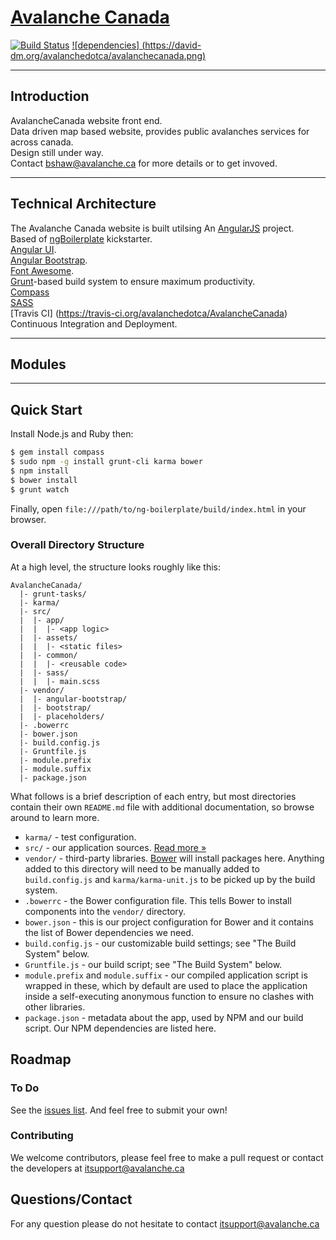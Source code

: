 
# [Avalanche Canada](https://github.com/avalanchedotca/AvalancheCanada.git) 
[![Build Status](https://travis-ci.org/avalanchedotca/AvalancheCanada.svg)](https://travis-ci.org/avalanchedotca/AvalancheCanada)
[![dependencies] (https://david-dm.org/avalanchedotca/avalanchecanada.png)](https://david-dm.org/)
****

## Introduction
AvalancheCanada website front end.  
Data driven map based website, provides public avalanches services for across canada.  
Design still under way.  
Contact bshaw@avalanche.ca for more details or to get invoved.  

***

## Technical Architecture
The Avalanche Canada website is built utilsing
An [AngularJS](http://angularjs.org) project.  
Based of [ngBoilerplate](https://github.com/ngbp/ngbp.git) kickstarter.  
[Angular UI](http://angular-ui.github.io).  
[Angular Bootstrap](http://angular-ui.github.io/bootstrap).  
[Font Awesome](http://fortawesome.github.com/Font-Awesome).  
[Grunt](http://gruntjs.org)-based build system to ensure maximum productivity.  
[Compass](http://compass-style.org/)  
[SASS](http://sass-lang.com/)  
[Travis CI] (https://travis-ci.org/avalanchedotca/AvalancheCanada) Continuous Integration and Deployment.      

***

## Modules

***

## Quick Start

Install Node.js and Ruby then:

```sh
$ gem install compass
$ sudo npm -g install grunt-cli karma bower 
$ npm install
$ bower install
$ grunt watch
```

Finally, open `file:///path/to/ng-boilerplate/build/index.html` in your browser.

### Overall Directory Structure

At a high level, the structure looks roughly like this:

```
AvalancheCanada/
  |- grunt-tasks/
  |- karma/
  |- src/
  |  |- app/
  |  |  |- <app logic>
  |  |- assets/
  |  |  |- <static files>
  |  |- common/
  |  |  |- <reusable code>
  |  |- sass/
  |  |  |- main.scss
  |- vendor/
  |  |- angular-bootstrap/
  |  |- bootstrap/
  |  |- placeholders/
  |- .bowerrc
  |- bower.json
  |- build.config.js
  |- Gruntfile.js
  |- module.prefix
  |- module.suffix
  |- package.json
```

What follows is a brief description of each entry, but most directories contain
their own `README.md` file with additional documentation, so browse around to
learn more.

- `karma/` - test configuration.
- `src/` - our application sources. [Read more &raquo;](src/README.md)
- `vendor/` - third-party libraries. [Bower](http://bower.io) will install
  packages here. Anything added to this directory will need to be manually added
  to `build.config.js` and `karma/karma-unit.js` to be picked up by the build
  system.
- `.bowerrc` - the Bower configuration file. This tells Bower to install
  components into the `vendor/` directory.
- `bower.json` - this is our project configuration for Bower and it contains the
  list of Bower dependencies we need.
- `build.config.js` - our customizable build settings; see "The Build System"
  below.
- `Gruntfile.js` - our build script; see "The Build System" below.
- `module.prefix` and `module.suffix` - our compiled application script is
  wrapped in these, which by default are used to place the application inside a
  self-executing anonymous function to ensure no clashes with other libraries.
- `package.json` - metadata about the app, used by NPM and our build script. Our
  NPM dependencies are listed here.


## Roadmap

### To Do

See the [issues list](https://github.com/avalanchedotca/AvalancheCanada/issues). And
feel free to submit your own!

### Contributing

We welcome contributors, please feel free to make a pull request or contact the developers at itsupport@avalanche.ca

## Questions/Contact
For any question please do not hesitate to contact itsupport@avalanche.ca
